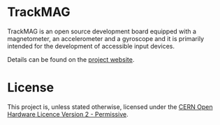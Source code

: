# TrackMAG

TrackMAG is an open source development board equipped with a
magnetometer, an accelerometer and a gyroscope and it is primarily
intended for the development of accessible input devices.

Details can be found on the [project
website](https://mupfdev.github.io/TrackMAG/).

# License

This project is, unless stated otherwise, licensed under the [CERN Open
Hardware Licence Version 2 -
Permissive](https://ohwr.org/cern_ohl_p_v2.txt).
